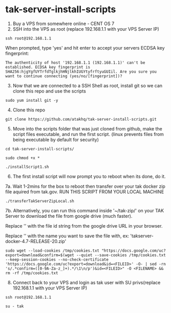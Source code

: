 # tak-server-install-scripts

1. Buy a VPS from somewhere online - CENT OS 7 
2. SSH into the VPS as root (replace 192.168.1.1 with your VPS Server IP)

`ssh root@192.168.1.1`

When prompted, type 'yes' and hit enter to accept your servers ECDSA key fingerprint:

`The authenticity of host '192.168.1.1 (192.168.1.1)' can't be established.
ECDSA key fingerprint is SHA256:hjgYgfUYTrfdTglkjhHNjlkhIUGYtyfrftyuGUIil.
Are you sure you want to continue connecting (yes/no/[fingerprint])? 
`

3. Now that we are connected to a SSH Shell as root, install git so we can clone this repo and use the scripts

`sudo yum install git -y`

4. Clone this repo

`git clone https://github.com/atakhq/tak-server-install-scripts.git`

5. Move into the scripts folder that was just cloned from github, make the script files executable, and run the first script. (linux prevents files from being executable by default for security)

`cd tak-server-install-scripts/`

`sudo chmod +x *`

`./installScript1.sh`


6. The first install script will now prompt you to reboot when its done, do it.

7a. Wait 1-2mins for the box to reboot then transfer over your tak docker zip file aquired from tak.gov. RUN THIS SCRIPT FROM YOUR LOCAL MACHINE

`./transferTakServerZipLocal.sh`

7b. Alternatively, you can run this command inside '~/tak-zip/' on your TAK Server to download the file from google drive (much faster). 

Replace '<FILEID>' with the file id string from the google drive URL in your browser.
  
Replace '<FILENAME>' with the name you want to save the file with, ex: 'takserver-docker-4.7-RELEASE-20.zip'

`sudo wget --load-cookies /tmp/cookies.txt "https://docs.google.com/uc?export=download&confirm=$(wget --quiet --save-cookies /tmp/cookies.txt --keep-session-cookies --no-check-certificate 'https://docs.google.com/uc?export=download&id=<FILEID>' -O- | sed -rn 's/.*confirm=([0-9A-Za-z_]+).*/\1\n/p')&id=<FILEID>" -O <FILENAME> && rm -rf /tmp/cookies.txt`


8. Connect back to your VPS and login as tak user with SU privs(replace 192.168.1.1 with your VPS Server IP)


`ssh root@192.168.1.1`

`su - tak`
